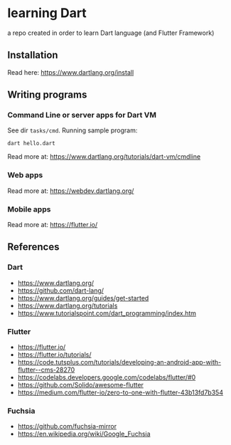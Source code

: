 learning Dart
=============
a repo created in order to learn Dart language (and Flutter Framework)

Installation
------------

Read here: https://www.dartlang.org/install

Writing programs
----------------

### Command Line or server apps for Dart VM

See dir `tasks/cmd`.
Running sample program:

```
dart hello.dart
```

Read more at: https://www.dartlang.org/tutorials/dart-vm/cmdline

### Web apps

Read more at: https://webdev.dartlang.org/

### Mobile apps

Read more at: https://flutter.io/

References
----------

### Dart
- https://www.dartlang.org/
- https://github.com/dart-lang/
- https://www.dartlang.org/guides/get-started
- https://www.dartlang.org/tutorials
- https://www.tutorialspoint.com/dart_programming/index.htm

### Flutter
- https://flutter.io/
- https://flutter.io/tutorials/
- https://code.tutsplus.com/tutorials/developing-an-android-app-with-flutter--cms-28270
- https://codelabs.developers.google.com/codelabs/flutter/#0
- https://github.com/Solido/awesome-flutter
- https://medium.com/flutter-io/zero-to-one-with-flutter-43b13fd7b354

### Fuchsia
- https://github.com/fuchsia-mirror
- https://en.wikipedia.org/wiki/Google_Fuchsia
